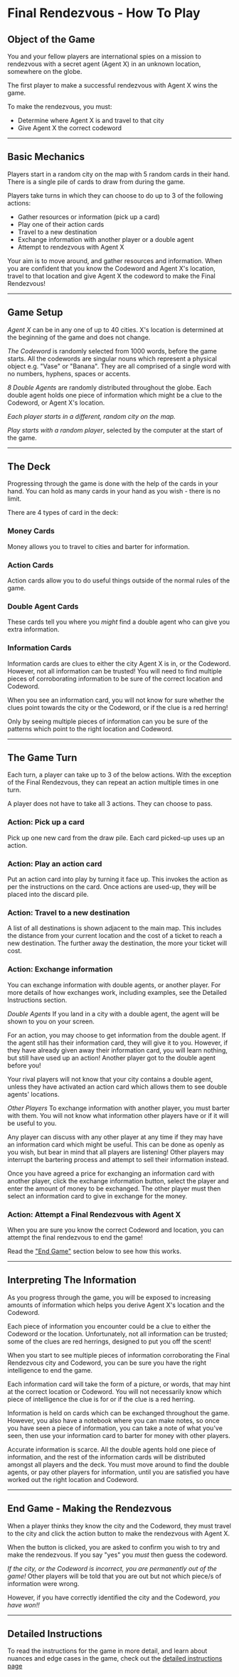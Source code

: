 # Final Rendezvous - How To Play

## Object of the Game
You and your fellow players are international spies on a mission to rendezvous
with a secret agent (Agent X) in an unknown location, somewhere on the globe.

The first player to make a successful rendezvous with Agent X wins the game.

To make the rendezvous, you must:
* Determine where Agent X is and travel to that city
* Give Agent X the correct codeword

---

## Basic Mechanics
Players start in a random city on the map with 5 random cards in their hand.
There is a single pile of cards to draw from during the game.

Players take turns in which they can choose to do up to 3 of the following
actions:
* Gather resources or information (pick up a card)
* Play one of their action cards
* Travel to a new destination
* Exchange information with another player or a double agent
* Attempt to rendezvous with Agent X

Your aim is to move around, and gather resources and information. When you are
confident that you know the Codeword and Agent X's location, travel to that
location and give Agent X the codeword to make the Final Rendezvous!

---

## Game Setup
*Agent X* can be in any one of up to 40 cities. X's location is determined at the
beginning of the game and does not change.

*The Codeword* is randomly selected from 1000 words, before the game starts. All
the codewords are singular nouns which represent a physical object e.g. "Vase"
or "Banana". They are all comprised of a single word with no numbers, hyphens,
spaces or accents.

*8 Double Agents* are randomly distributed throughout the globe. Each double agent
holds one piece of information which might be a clue to the Codeword, or Agent X's
location.

*Each player starts in a different, random city on the map.*

*Play starts with a random player*, selected by the computer at the start of the
game.

---

## The Deck
Progressing through the game is done with the help of the cards in your hand.
You can hold as many cards in your hand as you wish - there is no limit.

There are 4 types of card in the deck:

### Money Cards
Money allows you to travel to cities and barter for information.

### Action Cards
Action cards allow you to do useful things outside of the normal rules of the
game.

### Double Agent Cards
These cards tell you where you _might_ find a double agent who can give you
extra information.

### Information Cards
Information cards are clues to either the city Agent X is in, or the Codeword.
However, not all information can be trusted! You will need to find multiple
pieces of corroborating information to be sure of the correct location and
Codeword.

When you see an information card, you will not know for sure whether the clues
point towards the city or the Codeword, or if the clue is a red herring!

Only by seeing multiple pieces of information can you be sure of the patterns
which point to the right location and Codeword.

---

## The Game Turn
Each turn, a player can take up to 3 of the below actions. With the exception of
the Final Rendezvous, they can repeat an action multiple times in one turn.

A player does not have to take all 3 actions. They can choose to pass.

### Action: Pick up a card
Pick up one new card from the draw pile. Each card picked-up uses up an action.

### Action: Play an action card
Put an action card into play by turning it face up. This invokes the action as
per the instructions on the card. Once actions are used-up, they will be placed
into the discard pile.

### Action: Travel to a new destination
A list of all destinations is shown adjacent to the main map. This includes the
distance from your current location and the cost of a ticket to reach a new
destination. The further away the destination, the more your ticket will cost.

### Action: Exchange information
You can exchange information with double agents, or another player. For more
details of how exchanges work, including examples, see the Detailed Instructions
section.

*Double Agents*
If you land in a city with a double agent, the agent will be shown to you on
your screen.

For an action, you may choose to get information from the double agent. If the
agent still has their information card, they will give it to you. However, if
they have already given away their information card, you will learn nothing, but
still have used up an action! Another player got to the double agent before you!

Your rival players will not know that your city contains a double agent, unless
they have activated an action card which allows them to see double agents'
locations.

*Other Players*
To exchange information with another player, you must barter with them. You will
not know what information other players have or if it will be useful to you.

Any player can discuss with any other player at any time if they may have an
information card which might be useful. This can be done as openly as you wish,
but bear in mind that all players are listening! Other players may interrupt the
bartering process and attempt to sell their information instead.

Once you have agreed a price for exchanging an information card with another
player, click the exchange information button, select the player and enter the
amount of money to be exchanged. The other player must then select an information
card to give in exchange for the money.

### Action: Attempt a Final Rendezvous with Agent X
When you are sure you know the correct Codeword and location, you can attempt
the final rendezvous to end the game!

Read the ["End Game"](#end-game---making-the-rendezvous) section below to see
how this works.

---

## Interpreting The Information
As you progress through the game, you will be exposed to increasing amounts of
information which helps you derive Agent X's location and the Codeword.

Each piece of information you encounter could be a clue to either the Codeword
or the location. Unfortunately, not all information can be trusted; some of the
clues are red herrings, designed to put you off the scent!

When you start to see multiple pieces of information corroborating the Final
Rendezvous city and Codeword, you can be sure you have the right intelligence
to end the game.

Each information card will take the form of a picture, or words, that may hint at
the correct location or Codeword. You will not necessarily know which piece of
intelligence the clue is for or if the clue is a red herring.

Information is held on cards which can be exchanged throughout the game. However,
you also have a notebook where you can make notes, so once you have seen a piece
of information, you can take a note of what you've seen, then use your information
card to barter for money with other players.

Accurate information is scarce. All the double agents hold one piece of
information, and the rest of the information cards will be distributed amongst
all players and the deck. You must move around to find the double agents, or pay
other players for information, until you are satisfied you have worked out the
right location and Codeword.

---

## End Game - Making the Rendezvous
When a player thinks they know the city and the Codeword, they must travel to
the city and click the action button to make the rendezvous with Agent X.

When the button is clicked, you are asked to confirm you wish to try and make
the rendezvous. If you say "yes" you *must* then guess the codeword.

*If the city, or the Codeword is incorrect, you are permanently out of the
game!* Other players will be told that you are out but not which piece/s of
information were wrong.

However, if you have correctly identified the city and the Codeword, *you have
won!!*

---

## Detailed Instructions
To read the instructions for the game in more detail, and learn about nuances
and edge cases in the game, check out the [detailed instructions page](documentation/players/detailed-instructions.md "How to play Final Rendezvous")
